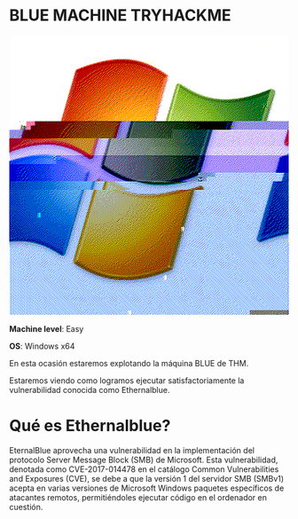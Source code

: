 # **BLUE MACHINE TRYHACKME**
![blue](img/blue.gif)

**Machine level**: Easy

**OS**: Windows x64

En esta ocasión estaremos explotando la máquina BLUE de THM.

Estaremos viendo como logramos ejecutar satisfactoriamente la vulnerabilidad conocida como Ethernalblue.

# **Qué es Ethernalblue?**
EternalBlue aprovecha una vulnerabilidad en la implementación del protocolo Server Message Block (SMB) de Microsoft. Esta vulnerabilidad, denotada como CVE-2017-01447​8​ en el catálogo Common Vulnerabilities and Exposures (CVE), se debe a que la versión 1 del servidor SMB (SMBv1) acepta en varias versiones de Microsoft Windows paquetes específicos de atacantes remotos, permitiéndoles ejecutar código en el ordenador en cuestión.